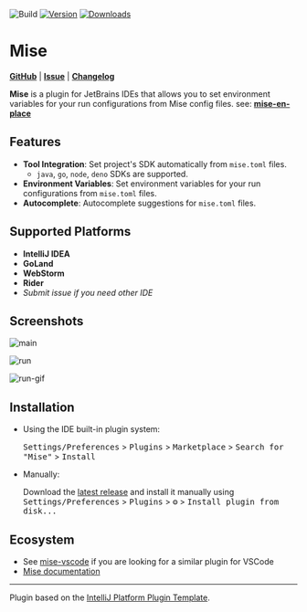 ![Build](https://github.com/134130/intellij-mise/workflows/Build/badge.svg)
[![Version](https://img.shields.io/jetbrains/plugin/v/24904-mise.svg)](https://plugins.jetbrains.com/plugin/24904-mise)
[![Downloads](https://img.shields.io/jetbrains/plugin/d/24904-mise.svg)](https://plugins.jetbrains.com/plugin/24904-mise)

<!-- Plugin description -->
# Mise

**[GitHub](https://github.com/134130/intellij-mise)** | **[Issue](https://github.com/134130/intellij-mise/issues)** | **[Changelog](https://github.com/134130/intellij-mise/blob/main/CHANGELOG.md)**

**Mise** is a plugin for JetBrains IDEs that allows you to set environment variables for your run configurations
from Mise config files. see: **[mise-en-place](https://mise.jdx.dev)**

## Features

- **Tool Integration**: Set project's SDK automatically from `mise.toml` files.
  - `java`, `go`, `node`, `deno` SDKs are supported.
- **Environment Variables**: Set environment variables for your run configurations from `mise.toml` files.
- **Autocomplete**: Autocomplete suggestions for `mise.toml` files.

## Supported Platforms
- **IntelliJ IDEA**
- **GoLand**
- **WebStorm**
- **Rider**
- _Submit issue if you need other IDE_

<!-- Plugin description end -->

## Screenshots

![main](https://github.com/user-attachments/assets/e668d651-9d39-497e-b1b6-d9f05d5c3232)

![run](https://github.com/user-attachments/assets/6b5ef885-17d0-4865-ac3e-150a588d4d02)

![run-gif](https://github.com/user-attachments/assets/1af82256-954c-4b3c-afcc-6bc8dd1f44a1)

## Installation

- Using the IDE built-in plugin system:
  
  <kbd>Settings/Preferences</kbd> > <kbd>Plugins</kbd> > <kbd>Marketplace</kbd> > <kbd>Search for "Mise"</kbd> >
  <kbd>Install</kbd>
  
- Manually:

  Download the [latest release](https://github.com/134130/intellij-mise/releases/latest) and install it manually using
  <kbd>Settings/Preferences</kbd> > <kbd>Plugins</kbd> > <kbd>⚙️</kbd> > <kbd>Install plugin from disk...</kbd>

## Ecosystem

- See [mise-vscode](https://github.com/hverlin/mise-vscode/) if you are looking for a similar plugin for VSCode
- [Mise documentation](https://mise.jdx.dev/)

---
Plugin based on the [IntelliJ Platform Plugin Template][template].

[template]: https://github.com/JetBrains/intellij-platform-plugin-template
[docs:plugin-description]: https://plugins.jetbrains.com/docs/intellij/plugin-user-experience.html#plugin-description-and-presentation
